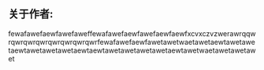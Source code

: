 ## 关于作者:

fewafawefaewfawefaweffewafawefaewfawefaewfaewfxcvxczvzwerawrqqwrqwrqwrqwrqwrqwrqwrqwrfewafawefaewfawetawetwaetawetaewtawetawetaewtawetawetawetaewtaewtawetawetawetawetaewtawetwaetawetawetawet